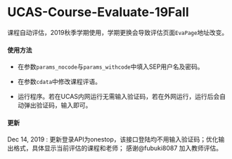 # UCAS-Course-Evaluate-19Fall

课程自动评估，2019秋季学期使用，学期更换会导致评估页面`EvaPage`地址改变。

#### 使用方法

- 在参数`params_nocode`与`params_withcode`中填入SEP用户名及密码。

- 在参数`cdata`中修改课程评语。

- 运行程序。若在UCAS内网运行无需输入验证码，若在外网运行，运行后会自动弹出验证码，输入即可。

#### 更新

Dec 14, 2019 : 更新登录API为onestop，该接口登陆均不用输入验证码；优化输出格式，具体显示当前评估的课程和老师； 感谢@fubuki8087 加入教师评估。
